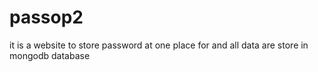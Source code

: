 # passop2
 it is a website to store password at one place for and all data are store in mongodb database
